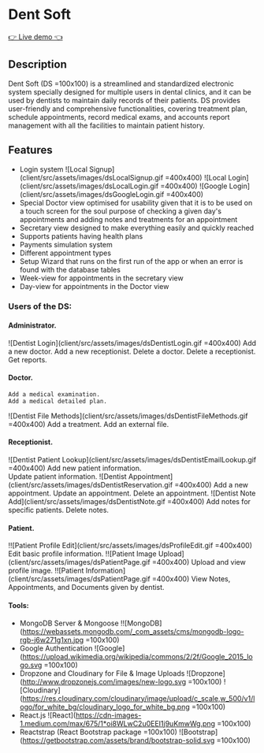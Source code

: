 # Dent Soft


[👉  Live demo 👈](https://dent-soft.herokuapp.com/)

## Description
Dent Soft (DS =100x100) is a streamlined and standardized electronic system specially designed for multiple users in dental clinics, and it can be used by dentists to maintain daily records of their patients. 
DS provides user-friendly and comprehensive functionalities, covering treatment plan, schedule appointments, record medical exams, and accounts report management with all the facilities to maintain patient history.

## Features
- Login system
![Local Signup](client/src/assets/images/dsLocalSignup.gif =400x400)
![Local Login](client/src/assets/images/dsLocalLogin.gif =400x400)
![Google Login](client/src/assets/images/dsGoogleLogin.gif =400x400)
- Special Doctor view optimised for usability given that it is to be used on a touch screen for the soul purpose of checking a given day's appointments and adding notes and treatments for an appointment
- Secretary view designed to make everything easily and quickly reached
- Supports patients having health plans
- Payments simulation system
- Different appointment types
- Setup Wizard that runs on the first run of the app or when an error is found with the database tables
- Week-view for appointments in the secretary view
- Day-view for appointments in the Doctor view

### Users of the DS:
#### Administrator.
![Dentist Login](client/src/assets/images/dsDentistLogin.gif =400x400)
    Add a new doctor.
    Add a new receptionist.
    Delete a doctor.
    Delete a receptionist.
    Get reports.
#### Doctor.
    Add a medical examination.
    Add a medical detailed plan.
![Dentist File Methods](client/src/assets/images/dsDentistFileMethods.gif =400x400)
    Add a treatment.
    Add an external file.
#### Receptionist. 
![Dentist Patient Lookup](client/src/assets/images/dsDentistEmailLookup.gif =400x400)
    Add new patient information.   
    Update patient information.
![Dentist Appointment](client/src/assets/images/dsDentistReservation.gif =400x400)
    Add a new appointment.
    Update an appointment.
    Delete an appointment.
![Dentist Note Add](client/src/assets/images/dsDentistNote.gif =400x400)
    Add notes for specific patients.
    Delete notes.
#### Patient.
!![Patient Profile Edit](client/src/assets/images/dsProfileEdit.gif =400x400)
    Edit basic profile information.
!![Patient Image Upload](client/src/assets/images/dsPatientPage.gif =400x400)
    Upload and view profile image.
!![Patient Information](client/src/assets/images/dsPatientPage.gif =400x400)
    View Notes, Appointments, and Documents given by dentist.


#### Tools:
* MongoDB Server & Mongoose
!![MongoDB](https://webassets.mongodb.com/_com_assets/cms/mongodb-logo-rgb-j6w271g1xn.jpg =100x100)
* Google Authentication
![Google](https://upload.wikimedia.org/wikipedia/commons/2/2f/Google_2015_logo.svg =100x100)
* Dropzone and Cloudinary for File & Image Uploads
![Dropzone](http://www.dropzonejs.com/images/new-logo.svg =100x100)
![Cloudinary](https://res.cloudinary.com/cloudinary/image/upload/c_scale,w_500/v1/logo/for_white_bg/cloudinary_logo_for_white_bg.png =100x100)
* React.js
![React](https://cdn-images-1.medium.com/max/675/1*oi8WLwC2u0EEI1j9uKmwWg.png =100x100)
* Reactstrap (React Bootstrap package =100x100)
![Bootstrap](https://getbootstrap.com/assets/brand/bootstrap-solid.svg =100x100)
